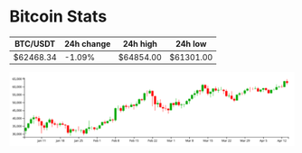 # Bitcoin Stats

BTC/USDT|24h change|24h high|24h low|
|---|---|---|---|
|$62468.34|-1.09%|$64854.00|$61301.00|

<img src="./chart.svg">
